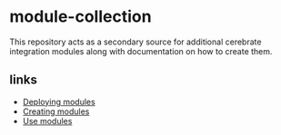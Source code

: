 # module-collection

This repository acts as a secondary source for additional cerebrate integration modules along with documentation on how to create them.


## links

- [Deploying modules](docs/deploy.md)
- [Creating modules](docs/create.md)
- [Use modules](docs/use.md)
